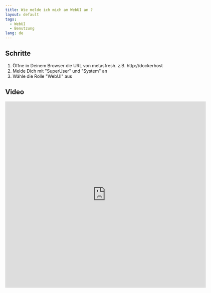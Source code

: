```yaml
---
title: Wie melde ich mich am WebUI an ?
layout: default
tags:
  - WebUI
  - Benutzung
lang: de
---
```


## Schritte

1. Öffne in Deinem Browser die URL von metasfresh. z.B. http://dockerhost
1. Melde Dich mit "SuperUser" und "System" an
1. Wähle die Rolle "WebUI" aus

## Video

<iframe src="https://player.vimeo.com/video/206307934" width="640" height="594" frameborder="0" webkitallowfullscreen mozallowfullscreen allowfullscreen></iframe>
